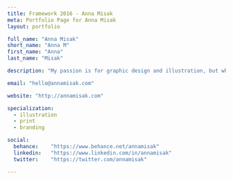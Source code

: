 ```yaml
---
title: Framework 2016 - Anna Misak
meta: Portfolio Page for Anna Misak
layout: portfolio

full_name: "Anna Misak"
short_name: "Anna M"
first_name: "Anna"
last_name: "Misak"

description: "My passion is for graphic design and illustration, but when I am not being artistic, I enjoy reading books and spend time with my family."

email: "hello@annamisak.com"

website: "http://annamisak.com"

specialization:
  - illustration
  - print
  - branding

social:
  behance:    "https://www.behance.net/annamisak"
  linkedin:   "https://www.linkedin.com/in/annamisak"
  twitter:    "https://twitter.com/annamisak"

---
```

